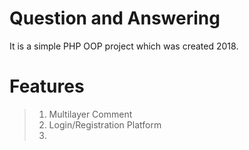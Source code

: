 # Question and Answering
It is a simple PHP OOP project which was created 2018. 

# Features
> 1. Multilayer Comment
> 2. Login/Registration Platform
> 3.  
